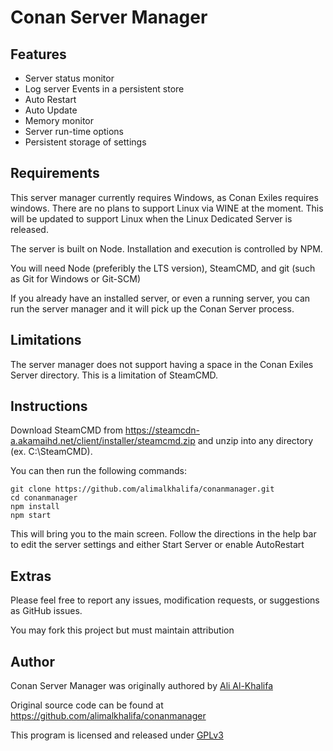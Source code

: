 # Conan Server Manager

## Features

- Server status monitor
- Log server Events in a persistent store
- Auto Restart
- Auto Update
- Memory monitor
- Server run-time options
- Persistent storage of settings

## Requirements

This server manager currently requires Windows, as Conan Exiles
requires windows.  There are no plans to support Linux via WINE
at the moment.  This will be updated to support Linux when the
Linux Dedicated Server is released.

The server is built on Node.  Installation and execution is controlled
by NPM.

You will need Node (preferibly the LTS version), SteamCMD, and git (such
as Git for Windows or Git-SCM)

If you already have an installed server, or even a running server,
you can run the server manager and it will pick up the Conan Server
process.

## Limitations

The server manager does not support having a space in the Conan Exiles
Server directory.  This is a limitation of SteamCMD.

## Instructions

Download SteamCMD from https://steamcdn-a.akamaihd.net/client/installer/steamcmd.zip
and unzip into any directory (ex. C:\SteamCMD).

You can then run the following commands:

```
git clone https://github.com/alimalkhalifa/conanmanager.git
cd conanmanager
npm install
npm start
```

This will bring you to the main screen.  Follow the directions in the help
bar to edit the server settings and either Start Server or enable AutoRestart

## Extras

Please feel free to report any issues, modification requests, or suggestions
as GitHub issues.

You may fork this project but must maintain attribution

## Author

Conan Server Manager was originally authored by [Ali Al-Khalifa](https://github.com/alimalkhalifa)

Original source code can be found at https://github.com/alimalkhalifa/conanmanager

This program is licensed and released under [GPLv3](https://www.gnu.org/licenses/gpl-3.0.en.html)
